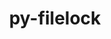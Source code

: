 ---
title: "py-filelock"
layout: cache
categories: [package, v0.20.0]
meta: {"versions": ["3.12.0"], "compilers": ["gcc@=11.1.0", "gcc@=11.3.0", "gcc@=7.5.0"], "oss": ["ubuntu18.04", "ubuntu20.04", "ubuntu22.04"], "platforms": ["linux"], "targets": ["ppc64le", "x86_64_v3"], "stacks": ["data-vis-sdk", "e4s", "e4s-power", "ml-linux-x86_64-cpu", "ml-linux-x86_64-cuda", "ml-linux-x86_64-rocm", "radiuss", "root"], "num_specs": 11, "num_specs_by_stack": {"radiuss": 2, "root": 11, "e4s-power": 3, "e4s": 3, "data-vis-sdk": 2, "ml-linux-x86_64-cuda": 1, "ml-linux-x86_64-rocm": 1, "ml-linux-x86_64-cpu": 1}}
spec_details: [{"hash": "y57pvrh2zk7nklbfmsbxgllw2fwhwvjx", "compiler": "gcc@=7.5.0", "versions": ["3.12.0"], "os": "ubuntu18.04", "platform": "linux", "target": "x86_64_v3", "variants": ["build_system=python_pip"], "stacks": ["radiuss", "root"], "size": "-", "tarball": "https://binaries.spack.io/releases/v0.20.0/build_cache/linux-ubuntu18.04-x86_64_v3/gcc-7.5.0/py-filelock-3.12.0/linux-ubuntu18.04-x86_64_v3-gcc-7.5.0-py-filelock-3.12.0-y57pvrh2zk7nklbfmsbxgllw2fwhwvjx.spack"}, {"hash": "yo2c52q6kdf6inojqt25ap6vnefssdnh", "compiler": "gcc@=7.5.0", "versions": ["3.12.0"], "os": "ubuntu18.04", "platform": "linux", "target": "x86_64_v3", "variants": ["build_system=python_pip"], "stacks": ["radiuss", "root"], "size": "-", "tarball": "https://binaries.spack.io/releases/v0.20.0/build_cache/linux-ubuntu18.04-x86_64_v3/gcc-7.5.0/py-filelock-3.12.0/linux-ubuntu18.04-x86_64_v3-gcc-7.5.0-py-filelock-3.12.0-yo2c52q6kdf6inojqt25ap6vnefssdnh.spack"}, {"hash": "kpbabqr7ndjl57lan4t5j3syldwurntk", "compiler": "gcc@=11.1.0", "versions": ["3.12.0"], "os": "ubuntu20.04", "platform": "linux", "target": "ppc64le", "variants": ["build_system=python_pip"], "stacks": ["root", "e4s-power"], "size": "-", "tarball": "https://binaries.spack.io/releases/v0.20.0/build_cache/linux-ubuntu20.04-ppc64le/gcc-11.1.0/py-filelock-3.12.0/linux-ubuntu20.04-ppc64le-gcc-11.1.0-py-filelock-3.12.0-kpbabqr7ndjl57lan4t5j3syldwurntk.spack"}, {"hash": "mhfd6ywenrtz26r4ebxyfkn24rvwnc5j", "compiler": "gcc@=11.1.0", "versions": ["3.12.0"], "os": "ubuntu20.04", "platform": "linux", "target": "ppc64le", "variants": ["build_system=python_pip"], "stacks": ["root", "e4s-power"], "size": "-", "tarball": "https://binaries.spack.io/releases/v0.20.0/build_cache/linux-ubuntu20.04-ppc64le/gcc-11.1.0/py-filelock-3.12.0/linux-ubuntu20.04-ppc64le-gcc-11.1.0-py-filelock-3.12.0-mhfd6ywenrtz26r4ebxyfkn24rvwnc5j.spack"}, {"hash": "uj4xvxwti2ucerisbasulshzkk6x3kox", "compiler": "gcc@=11.1.0", "versions": ["3.12.0"], "os": "ubuntu20.04", "platform": "linux", "target": "ppc64le", "variants": ["build_system=python_pip"], "stacks": ["root", "e4s-power"], "size": "-", "tarball": "https://binaries.spack.io/releases/v0.20.0/build_cache/linux-ubuntu20.04-ppc64le/gcc-11.1.0/py-filelock-3.12.0/linux-ubuntu20.04-ppc64le-gcc-11.1.0-py-filelock-3.12.0-uj4xvxwti2ucerisbasulshzkk6x3kox.spack"}, {"hash": "57pt6nozoyog2jgimky2gr4g6xzu6qj3", "compiler": "gcc@=11.1.0", "versions": ["3.12.0"], "os": "ubuntu20.04", "platform": "linux", "target": "x86_64_v3", "variants": ["build_system=python_pip"], "stacks": ["e4s", "root"], "size": "-", "tarball": "https://binaries.spack.io/releases/v0.20.0/build_cache/linux-ubuntu20.04-x86_64_v3/gcc-11.1.0/py-filelock-3.12.0/linux-ubuntu20.04-x86_64_v3-gcc-11.1.0-py-filelock-3.12.0-57pt6nozoyog2jgimky2gr4g6xzu6qj3.spack"}, {"hash": "szeay6y5tbts7jlj4hiocoro7254nutg", "compiler": "gcc@=11.1.0", "versions": ["3.12.0"], "os": "ubuntu20.04", "platform": "linux", "target": "x86_64_v3", "variants": ["build_system=python_pip"], "stacks": ["data-vis-sdk", "root"], "size": "-", "tarball": "https://binaries.spack.io/releases/v0.20.0/build_cache/linux-ubuntu20.04-x86_64_v3/gcc-11.1.0/py-filelock-3.12.0/linux-ubuntu20.04-x86_64_v3-gcc-11.1.0-py-filelock-3.12.0-szeay6y5tbts7jlj4hiocoro7254nutg.spack"}, {"hash": "nydxuda6c6ojat3vhfznbbw347ll6b7v", "compiler": "gcc@=11.1.0", "versions": ["3.12.0"], "os": "ubuntu20.04", "platform": "linux", "target": "x86_64_v3", "variants": ["build_system=python_pip"], "stacks": ["data-vis-sdk", "root"], "size": "-", "tarball": "https://binaries.spack.io/releases/v0.20.0/build_cache/linux-ubuntu20.04-x86_64_v3/gcc-11.1.0/py-filelock-3.12.0/linux-ubuntu20.04-x86_64_v3-gcc-11.1.0-py-filelock-3.12.0-nydxuda6c6ojat3vhfznbbw347ll6b7v.spack"}, {"hash": "ymmxlxqbwt5mf325bvzmcrxh4nwrcpj6", "compiler": "gcc@=11.1.0", "versions": ["3.12.0"], "os": "ubuntu20.04", "platform": "linux", "target": "x86_64_v3", "variants": ["build_system=python_pip"], "stacks": ["e4s", "root"], "size": "-", "tarball": "https://binaries.spack.io/releases/v0.20.0/build_cache/linux-ubuntu20.04-x86_64_v3/gcc-11.1.0/py-filelock-3.12.0/linux-ubuntu20.04-x86_64_v3-gcc-11.1.0-py-filelock-3.12.0-ymmxlxqbwt5mf325bvzmcrxh4nwrcpj6.spack"}, {"hash": "hjsev3ncgfvyx7gh45pdln3cdtrpn7xo", "compiler": "gcc@=11.1.0", "versions": ["3.12.0"], "os": "ubuntu20.04", "platform": "linux", "target": "x86_64_v3", "variants": ["build_system=python_pip"], "stacks": ["e4s", "root"], "size": "-", "tarball": "https://binaries.spack.io/releases/v0.20.0/build_cache/linux-ubuntu20.04-x86_64_v3/gcc-11.1.0/py-filelock-3.12.0/linux-ubuntu20.04-x86_64_v3-gcc-11.1.0-py-filelock-3.12.0-hjsev3ncgfvyx7gh45pdln3cdtrpn7xo.spack"}, {"hash": "w4uet6hiiovkltmyrcqznz3setvu2rm3", "compiler": "gcc@=11.3.0", "versions": ["3.12.0"], "os": "ubuntu22.04", "platform": "linux", "target": "x86_64_v3", "variants": ["build_system=python_pip"], "stacks": ["root", "ml-linux-x86_64-cuda", "ml-linux-x86_64-rocm", "ml-linux-x86_64-cpu"], "size": "-", "tarball": "https://binaries.spack.io/releases/v0.20.0/build_cache/linux-ubuntu22.04-x86_64_v3/gcc-11.3.0/py-filelock-3.12.0/linux-ubuntu22.04-x86_64_v3-gcc-11.3.0-py-filelock-3.12.0-w4uet6hiiovkltmyrcqznz3setvu2rm3.spack"}]
---